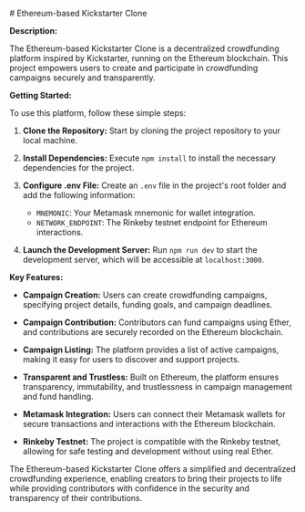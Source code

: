 # Ethereum-based Kickstarter Clone

**Description:**

The Ethereum-based Kickstarter Clone is a decentralized crowdfunding platform inspired by Kickstarter, running on the Ethereum blockchain. This project empowers users to create and participate in crowdfunding campaigns securely and transparently.

**Getting Started:**

To use this platform, follow these simple steps:

1. **Clone the Repository:** Start by cloning the project repository to your local machine.

2. **Install Dependencies:** Execute `npm install` to install the necessary dependencies for the project.

3. **Configure .env File:** Create an `.env` file in the project's root folder and add the following information:
   - `MNEMONIC`: Your Metamask mnemonic for wallet integration.
   - `NETWORK_ENDPOINT`: The Rinkeby testnet endpoint for Ethereum interactions.

4. **Launch the Development Server:** Run `npm run dev` to start the development server, which will be accessible at `localhost:3000`.

**Key Features:**

- **Campaign Creation:** Users can create crowdfunding campaigns, specifying project details, funding goals, and campaign deadlines.

- **Campaign Contribution:** Contributors can fund campaigns using Ether, and contributions are securely recorded on the Ethereum blockchain.

- **Campaign Listing:** The platform provides a list of active campaigns, making it easy for users to discover and support projects.

- **Transparent and Trustless:** Built on Ethereum, the platform ensures transparency, immutability, and trustlessness in campaign management and fund handling.

- **Metamask Integration:** Users can connect their Metamask wallets for secure transactions and interactions with the Ethereum blockchain.

- **Rinkeby Testnet:** The project is compatible with the Rinkeby testnet, allowing for safe testing and development without using real Ether.

The Ethereum-based Kickstarter Clone offers a simplified and decentralized crowdfunding experience, enabling creators to bring their projects to life while providing contributors with confidence in the security and transparency of their contributions.

